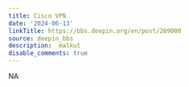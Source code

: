 ```yaml
---
title: Cisco VPN
date: '2024-06-13'
linkTitle: https://bbs.deepin.org/en/post/269000
source: deepin_bbs
description:  malkut 
disable_comments: true
---
```

NA

